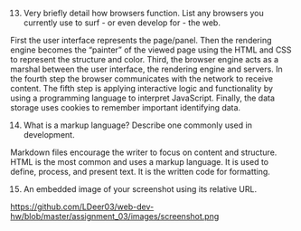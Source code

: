 13.	Very briefly detail how browsers function. List any browsers you currently use to surf - or even develop for - the web.

First the user interface represents the page/panel. Then the rendering engine becomes the “painter” of the viewed page using the HTML and CSS to represent the structure and color. Third, the browser engine acts as a marshal between the user interface, the rendering engine and servers. In the fourth step the browser communicates with the network to receive content. The fifth step is applying interactive logic and functionality by using a programming language to interpret JavaScript. Finally, the data storage uses cookies to remember important identifying data.

14.	What is a markup language? Describe one commonly used in development.

Markdown files encourage the writer to focus on content and structure. HTML is the most common and uses a markup language. It is used to define, process, and present text. It is the written code for formatting.

15.	An embedded image of your screenshot using its relative URL.

https://github.com/LDeer03/web-dev-hw/blob/master/assignment_03/images/screenshot.png
